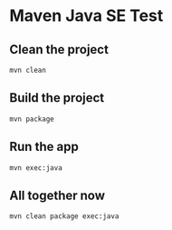 # Maven Java SE Test

## Clean the project

`mvn clean`

## Build the project

`mvn package`

## Run the app
`mvn exec:java`

## All together now

`mvn clean package exec:java`